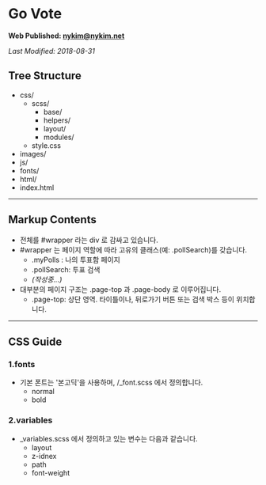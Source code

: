 # Go Vote

**Web Published: nykim@nykim.net**

_Last Modified: 2018-08-31_

## Tree Structure

- css/
  - scss/
    - base/
    - helpers/
    - layout/
    - modules/
  - style.css
- images/
- js/
- fonts/
- html/
- index.html

---

## Markup Contents

- 전체를 #wrapper 라는 div 로 감싸고 있습니다.
- #wrapper 는 페이지 역할에 따라 고유의 클래스(예: .pollSearch)를 갖습니다.
  - .myPolls : 나의 투표함 페이지
  - .pollSearch: 투표 검색
  - _(작성중...)_
- 대부분의 페이지 구조는 .page-top 과 .page-body 로 이루어집니다.
  - .page-top: 상단 영역. 타이틀이나, 뒤로가기 버튼 또는 검색 박스 등이 위치합니다.

---

## CSS Guide

### 1.fonts

- 기본 폰트는 '본고딕'을 사용하며, /\_font.scss 에서 정의합니다.
  - normal
  - bold

### 2.variables

- \_variables.scss 에서 정의하고 있는 변수는 다음과 같습니다.
  - layout
  - z-idnex
  - path
  - font-weight
